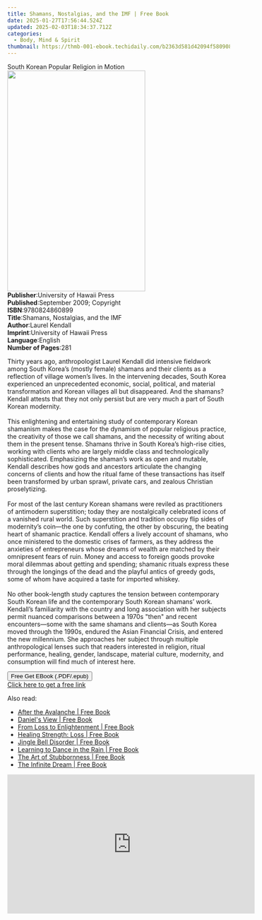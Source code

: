 ```yaml
---
title: Shamans, Nostalgias, and the IMF | Free Book
date: 2025-01-27T17:56:44.524Z
updated: 2025-02-03T18:34:37.712Z
categories:
  - Body, Mind & Spirit
thumbnail: https://thmb-001-ebook.techidaily.com/b2363d581d42094f58090872f835c4b61aa822c64594c77ffd2615b241c42a00.jpg
---
```

<main id="book-container">
  <div class="flex flex-col">
    <div class="book-brief flex-1 py-6 px-4 sm:p-6 md:py-10 md:px-8">
      <!-- brief-->
      <div class="book-brief-main">South Korean Popular Religion in Motion</div>
    </div>
    <div
      class="book-meta-info flex-1 grid gap-4 col-start-1 col-end-3 row-start-1 sm:mb-6 sm:grid-cols-4 lg:gap-6 lg:col-start-2 lg:row-end-6 lg:row-span-6 lg:mb-0"
    >
      <div
        class="book-meta-info-left place-content-center mt-4 p-4 text-sm leading-6 col-start-2 col-span-2 dark:text-slate-400"
      >
        <img
          class="w-full h-500 object-cover rounded-lg sm:h-255 sm:col-span-2 lg:col-span-full"
          src="https://img-001-ebook.techidaily.com/37876168104e5171faea4dbfa28bfddced29d210c32adad0896cb9be5230bea6.jpg"
          alt=""
          width="312"
          height="500"
        />
      </div>
      <div
        class="book-meta-info-right mt-2 col-start-1 row-start-2 col-span-3 self-center"
      >
        <!-- meta data  -->
        <div class="flex flex-col px-4 md:px-8">
          <div class="flex-1">
            <strong>Publisher</strong>:<span class="px-2"
              >University of Hawaii Press</span
            >
          </div>
          <div class="flex-1">
            <strong>Published</strong>:<span class="px-2"
              >September 2009; Copyright</span
            >
          </div>
          <div class="flex-1">
            <strong>ISBN</strong>:<span class="px-2">9780824860899</span>
          </div>
          <div class="flex-1">
            <strong>Title</strong>:<span class="px-2"
              >Shamans, Nostalgias, and the IMF</span
            >
          </div>
          <div class="flex-1">
            <strong>Author</strong>:<span class="px-2">Laurel Kendall</span>
          </div>
          <div class="flex-1">
            <strong>Imprint</strong>:<span class="px-2"
              >University of Hawaii Press</span
            >
          </div>
          <div class="flex-1">
            <strong>Language</strong>:<span class="px-2">English</span>
          </div>
          <div class="flex-1">
            <strong>Number of Pages</strong>:<span class="px-2">281</span>
          </div>
        </div>
      </div>
    </div>
    <div class="book-description flex-1 py-6 px-4 sm:p-6 md:py-10 md:px-8">
      <div class="book-description-main">
        <div accordion-content="" id="description">
          <p>
            Thirty years ago, anthropologist Laurel Kendall did intensive
            fieldwork among South Korea’s (mostly female) shamans and their
            clients as a reflection of village women’s lives. In the intervening
            decades, South Korea experienced an unprecedented economic, social,
            political, and material transformation and Korean villages all but
            disappeared. And the shamans? Kendall attests that they not only
            persist but are very much a part of South Korean modernity.<br /><br />This
            enlightening and entertaining study of contemporary Korean shamanism
            makes the case for the dynamism of popular religious practice, the
            creativity of those we call shamans, and the necessity of writing
            about them in the present tense. Shamans thrive in South Korea’s
            high-rise cities, working with clients who are largely middle class
            and technologically sophisticated. Emphasizing the shaman’s work as
            open and mutable, Kendall describes how gods and ancestors
            articulate the changing concerns of clients and how the ritual fame
            of these transactions has itself been transformed by urban sprawl,
            private cars, and zealous Christian proselytizing.<br /><br />For
            most of the last century Korean shamans were reviled as
            practitioners of antimodern superstition; today they are
            nostalgically celebrated icons of a vanished rural world. Such
            superstition and tradition occupy flip sides of modernity’s coin—the
            one by confuting, the other by obscuring, the beating heart of
            shamanic practice. Kendall offers a lively account of shamans, who
            once ministered to the domestic crises of farmers, as they address
            the anxieties of entrepreneurs whose dreams of wealth are matched by
            their omnipresent fears of ruin. Money and access to foreign goods
            provoke moral dilemmas about getting and spending; shamanic rituals
            express these through the longings of the dead and the playful
            antics of greedy gods, some of whom have acquired a taste for
            imported whiskey. <br /><br />No other book-length study captures
            the tension between contemporary South Korean life and the
            contemporary South Korean shamans’ work. Kendall’s familiarity with
            the country and long association with her subjects permit nuanced
            comparisons between a 1970s "then" and recent encounters—some with
            the same shamans and clients—as South Korea moved through the 1990s,
            endured the Asian Financial Crisis, and entered the new millennium.
            She approaches her subject through multiple anthropological lenses
            such that readers interested in religion, ritual performance,
            healing, gender, landscape, material culture, modernity, and
            consumption will find much of interest here.
          </p>
        </div>
        <div class="accordion-fader"></div>
      </div>
    </div>
    <div class="book-excerpts flex-1 py-6 px-4 sm:p-6 md:py-10 md:px-8"></div>
    <div
      class="book-about-author flex-1 py-6 px-4 sm:p-6 md:py-10 md:px-8"
    ></div>
    <div class="book-free-get flex-1 py-6 px-4 sm:p-6 md:py-10 md:px-8">
      <button
        id="btn-free-get"
        class="bg-blue-500 hover:bg-blue-700 text-white font-bold py-2 px-4 rounded"
      >
        Free Get EBook (.PDF/.epub)
      </button>
      <div id="countdown-display" class="px-2 text-lg mt-2"></div>
      <a
        id="free-link"
        class="hidden bg-blue-500 hover:bg-blue-700 text-white font-bold py-2 px-4 rounded"
        href="https://www.ebooks.com/en-us/book/96330992/shamans-nostalgias-and-the-imf/laurel-kendall/"
        target="_blank"
        >Click here to get a free link</a
      >
    </div>
    <script>
      let countdownTime = 0;
      let countdownInterval = null;
      document
        .getElementById('btn-free-get')
        .addEventListener('click', startCountdown);
      function startCountdown() {
        countdownTime = new Date().getTime() + 60000 * 3;
        countdownInterval = setInterval(updateCountdown, 1000);
        document.getElementById('btn-free-get').disabled = true;
        document
          .getElementById('btn-free-get')
          .classList.add('bg-gray-500', 'cursor-not-allowed');
      }
      function updateCountdown() {
        let currentTime = new Date().getTime();
        let timeLeft = countdownTime - currentTime;
        let secondsLeft = Math.floor(timeLeft / 1000);
        document.getElementById('countdown-display').innerHTML =
          `Remaining time: ${secondsLeft} seconds.`;
        if (secondsLeft <= 0) {
          clearInterval(countdownInterval);
          document.getElementById('btn-free-get').classList.add('hidden');
          document.getElementById('free-link').classList.remove('hidden');
          document.getElementById('countdown-display').innerHTML = '';
        }
      }
    </script>
  </div>
</main>

<ins class="adsbygoogle"
      style="display:block"
      data-ad-client="ca-pub-7571918770474297"
      data-ad-slot="8358498916"
      data-ad-format="auto"
      data-full-width-responsive="true"></ins>
    

<span class="atpl-alsoreadstyle">Also read:</span>
<div><ul>
<li><a href="https://novels-ebooks.techidaily.com/138597309-9781449720407-after-the-avalanche/"><u>After the Avalanche | Free Book</u></a></li>
<li><a href="https://novels-ebooks.techidaily.com/138597062-9781475904499-daniels-view/"><u>Daniel's View | Free Book</u></a></li>
<li><a href="https://novels-ebooks.techidaily.com/138597273-9781452534220-from-loss-to-enlightenment/"><u>From Loss to Enlightenment | Free Book</u></a></li>
<li><a href="https://novels-ebooks.techidaily.com/138597167-9781449733827-healing-strength-loss/"><u>Healing Strength: Loss | Free Book</u></a></li>
<li><a href="https://novels-ebooks.techidaily.com/138596982-9781452597812-jingle-bell-disorder/"><u>Jingle Bell Disorder | Free Book</u></a></li>
<li><a href="https://novels-ebooks.techidaily.com/138596957-9781452537146-learning-to-dance-in-the-rain/"><u>Learning to Dance in the Rain | Free Book</u></a></li>
<li><a href="https://novels-ebooks.techidaily.com/138597128-9781449718992-the-art-of-stubbornness/"><u>The Art of Stubbornness | Free Book</u></a></li>
<li><a href="https://novels-ebooks.techidaily.com/138597044-9781452539775-the-infinite-dream/"><u>The Infinite Dream | Free Book</u></a></li>
</ul></div>

<!-- affiliate ads begin -->
<iframe width="560" height="315" src="https://www.youtube.com/embed/2En1CHbiYwA?si=jZKzTr9EIT2ShjGK" title="YouTube video player" frameborder="0" allow="accelerometer; autoplay; clipboard-write; encrypted-media; gyroscope; picture-in-picture; web-share" referrerpolicy="strict-origin-when-cross-origin" allowfullscreen></iframe>
<!-- affiliate ads end -->

